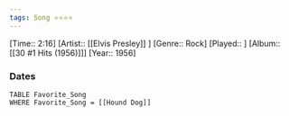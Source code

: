 ```yaml
---
tags: Song ⭐⭐⭐⭐ 
---
```

[Time:: 2:16]
[Artist:: [[Elvis Presley]] ]
[Genre:: Rock]
[Played:: ]
[Album:: [[30 #1 Hits (1956)]]]
[Year:: 1956]
### Dates
````dataview
TABLE Favorite_Song
WHERE Favorite_Song = [[Hound Dog]]
````